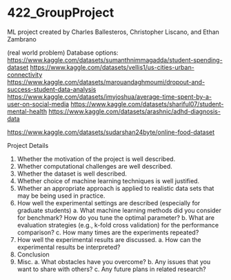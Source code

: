 # 422_GroupProject

ML project created by Charles Ballesteros, Christopher Liscano, and Ethan Zambrano

(real world problem) Database options:
 https://www.kaggle.com/datasets/sumanthnimmagadda/student-spending-dataset
 https://www.kaggle.com/datasets/vellis1/us-cities-urban-connectivity
 https://www.kaggle.com/datasets/marouandaghmoumi/dropout-and-success-student-data-analysis
 https://www.kaggle.com/datasets/imyjoshua/average-time-spent-by-a-user-on-social-media
 https://www.kaggle.com/datasets/shariful07/student-mental-health
 https://www.kaggle.com/datasets/arashnic/adhd-diagnosis-data
 
 https://www.kaggle.com/datasets/sudarshan24byte/online-food-dataset

Project Details

1. Whether the motivation of the project is well described.
2. Whether computational challenges are well described.
3. Whether the dataset is well described.
4. Whether choice of machine learning techniques is well justified.
5. Whether an appropriate approach is applied to realistic data sets that may be being used
in practice.
6. How well the experimental settings are described (especially for graduate students)
  a. What machine learning methods did you consider for benchmark? How do you tune the optimal parameter?
  b. What are evaluation strategies (e.g., k-fold cross validation) for the performance comparison?
  c. How many times are the experiments repeated?
7. How well the experimental results are discussed.
  a. How can the experimental results be interpreted?
8. Conclusion
9. Misc.
  a. What obstacles have you overcome?
  b. Any issues that you want to share with others?
  c. Any future plans in related research?
